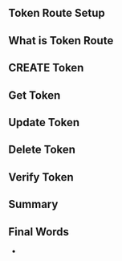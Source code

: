 ## Token Route Setup

## What is Token Route

## CREATE Token

## Get Token

## Update Token

## Delete Token

## Verify Token 

## Summary

## Final Words

+